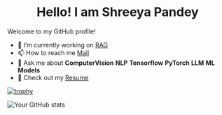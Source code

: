 <h1 align="center">Hello! I am Shreeya Pandey</h1>

Welcome to my GitHub profile!

- 🔭 I’m currently working on [RAG](https://github.com/therealsheero/RAG-on-Loan-Approval)
- 📫 How to reach me [Mail](mailto:shreeya2005pandey@gmail.com)
- 💬 Ask me about **ComputerVision** **NLP** **Tensorflow** **PyTorch** **LLM** **ML Models**
- 📃 Check out my [Resume](https://drive.google.com/file/d/18l3X103ZeH9_FSwz8_j68BFb85QlzPqS/view?usp=sharing)

[![trophy](https://github-profile-trophy.vercel.app/?username=therealsheero&theme=onedark)](https://github.com/ryo-ma/github-profile-trophy)

![Your GitHub stats](https://github-readme-stats.vercel.app/api?username=therealsheero&show_icons=true&theme=onedark)

